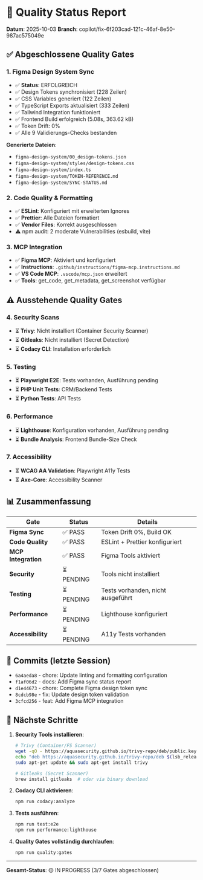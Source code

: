 # 🎯 Quality Status Report

**Datum**: 2025-10-03
**Branch**: copilot/fix-6f203cad-121c-46af-8e50-987ac575049e

## ✅ Abgeschlossene Quality Gates

### 1. Figma Design System Sync

- ✅ **Status**: ERFOLGREICH
- ✅ Design Tokens synchronisiert (228 Zeilen)
- ✅ CSS Variables generiert (122 Zeilen)
- ✅ TypeScript Exports aktualisiert (333 Zeilen)
- ✅ Tailwind Integration funktioniert
- ✅ Frontend Build erfolgreich (5.08s, 363.62 kB)
- ✅ Token Drift: 0%
- ✅ Alle 9 Validierungs-Checks bestanden

**Generierte Dateien**:

- `figma-design-system/00_design-tokens.json`
- `figma-design-system/styles/design-tokens.css`
- `figma-design-system/index.ts`
- `figma-design-system/TOKEN-REFERENCE.md`
- `figma-design-system/SYNC-STATUS.md`

### 2. Code Quality & Formatting

- ✅ **ESLint**: Konfiguriert mit erweiterten Ignores
- ✅ **Prettier**: Alle Dateien formatiert
- ✅ **Vendor Files**: Korrekt ausgeschlossen
- ⚠️ npm audit: 2 moderate Vulnerabilities (esbuild, vite)

### 3. MCP Integration

- ✅ **Figma MCP**: Aktiviert und konfiguriert
- ✅ **Instructions**: `.github/instructions/figma-mcp.instructions.md`
- ✅ **VS Code MCP**: `.vscode/mcp.json` erweitert
- ✅ **Tools**: get_code, get_metadata, get_screenshot verfügbar

## ⚠️ Ausstehende Quality Gates

### 4. Security Scans

- ⏳ **Trivy**: Nicht installiert (Container Security Scanner)
- ⏳ **Gitleaks**: Nicht installiert (Secret Detection)
- ⏳ **Codacy CLI**: Installation erforderlich

### 5. Testing

- ⏳ **Playwright E2E**: Tests vorhanden, Ausführung pending
- ⏳ **PHP Unit Tests**: CRM/Backend Tests
- ⏳ **Python Tests**: API Tests

### 6. Performance

- ⏳ **Lighthouse**: Konfiguration vorhanden, Ausführung pending
- ⏳ **Bundle Analysis**: Frontend Bundle-Size Check

### 7. Accessibility

- ⏳ **WCAG AA Validation**: Playwright A11y Tests
- ⏳ **Axe-Core**: Accessibility Scanner

## 📊 Zusammenfassung

| Gate | Status | Details |
|------|--------|---------|
| **Figma Sync** | ✅ PASS | Token Drift 0%, Build OK |
| **Code Quality** | ✅ PASS | ESLint + Prettier konfiguriert |
| **MCP Integration** | ✅ PASS | Figma Tools aktiviert |
| **Security** | ⏳ PENDING | Tools nicht installiert |
| **Testing** | ⏳ PENDING | Tests vorhanden, nicht ausgeführt |
| **Performance** | ⏳ PENDING | Lighthouse konfiguriert |
| **Accessibility** | ⏳ PENDING | A11y Tests vorhanden |

## 🚀 Commits (letzte Session)

- `6a4aeda8` - chore: Update linting and formatting configuration
- `f1af06d2` - docs: Add Figma sync status report
- `d1e44673` - chore: Complete Figma design token sync
- `8cdcb98e` - fix: Update design token validation
- `3cfcd256` - feat: Add Figma MCP integration

## 📝 Nächste Schritte

1. **Security Tools installieren**:

   ```bash
   # Trivy (Container/FS Scanner)
   wget -qO - https://aquasecurity.github.io/trivy-repo/deb/public.key | sudo apt-key add -
   echo "deb https://aquasecurity.github.io/trivy-repo/deb $(lsb_release -sc) main" | sudo tee -a /etc/apt/sources.list.d/trivy.list
   sudo apt-get update && sudo apt-get install trivy

   # Gitleaks (Secret Scanner)
   brew install gitleaks  # oder via binary download
   ```

2. **Codacy CLI aktivieren**:

   ```bash
   npm run codacy:analyze
   ```

3. **Tests ausführen**:

   ```bash
   npm run test:e2e
   npm run performance:lighthouse
   ```

4. **Quality Gates vollständig durchlaufen**:

   ```bash
   npm run quality:gates
   ```

---
**Gesamt-Status**: 🟡 IN PROGRESS (3/7 Gates abgeschlossen)
